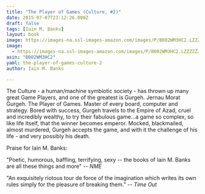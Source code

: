```yaml
---
title: "The Player of Games (Culture, #2)"
date: 2015-07-07T23:12:26.000Z
draft: false
tags: [Iain M. Banks]
layout: book
image: https://images-na.ssl-images-amazon.com/images/P/B002WM3HC2.LZZZZZZZ.jpg
image: 
  - https://images-na.ssl-images-amazon.com/images/P/B002WM3HC2.LZZZZZZZ.jpg
asin: "B002WM3HC2"
yaml: the-player-of-games-culture-2
author: Iain M. Banks

---
```


The Culture - a human/machine symbiotic society - has thrown up many great Game Players, and one of the greatest is Gurgeh. Jernau Morat Gurgeh. The Player of Games. Master of every board, computer and strategy. Bored with success, Gurgeh travels to the Empire of Azad, cruel and incredibly wealthy, to try their fabulous game...a game so complex, so like life itself, that the winner becomes emperor. Mocked, blackmailed, almost murdered, Gurgeh accepts the game, and with it the challenge of his life - and very possibly his death.  
  
Praise for Iain M. Banks:  
  
"Poetic, humorous, baffling, terrifying, sexy -- the books of Iain M. Banks are all these things and more" -- *NME*  
  
"An exquisitely riotous tour de force of the imagination which writes its own rules simply for the pleasure of breaking them." -- *Time Out*